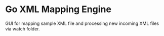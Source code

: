 # Go XML Mapping Engine
GUI for mapping sample XML file and processing new incoming XML files via watch folder.
